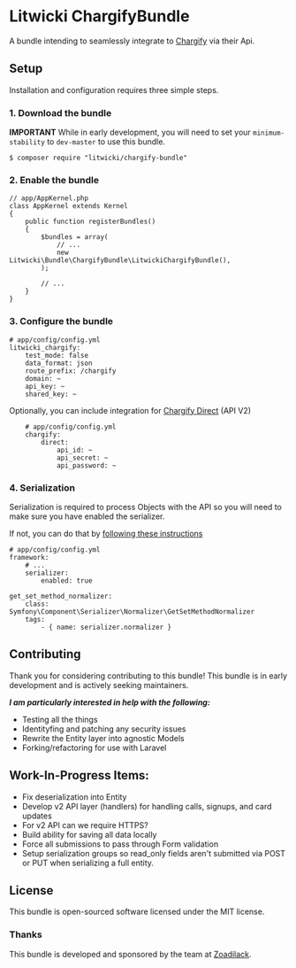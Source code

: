 Litwicki ChargifyBundle
===

A bundle intending to seamlessly integrate to [Chargify](http://chargify.com) via their Api.

## Setup

Installation and configuration requires three simple steps.

### 1. Download the bundle

****IMPORTANT**** While in early development, you will need to set your `minimum-stability` to `dev-master` to use this bundle.

    $ composer require "litwicki/chargify-bundle"

### 2. Enable the bundle

    // app/AppKernel.php
    class AppKernel extends Kernel
    {
        public function registerBundles()
        {
            $bundles = array(
                // ...
                new Litwicki\Bundle\ChargifyBundle\LitwickiChargifyBundle(),
            );

            // ...
        }
    }

### 3. Configure the bundle

    # app/config/config.yml
    litwicki_chargify:
        test_mode: false
        data_format: json
        route_prefix: /chargify
        domain: ~
        api_key: ~
        shared_key: ~

Optionally, you can include integration for [Chargify Direct](https://docs.chargify.com/api-call) (API V2)
        
        # app/config/config.yml
        chargify:
            direct:
                api_id: ~
                api_secret: ~
                api_password: ~

### 4. Serialization

Serialization is required to process Objects with the API so you will need to make sure you have enabled the serializer.

If not, you can do that by [following these instructions](http://symfony.com/doc/current/cookbook/serializer.html)

    # app/config/config.yml
    framework:
        # ...
        serializer:
            enabled: true
        
    get_set_method_normalizer:
        class: Symfony\Component\Serializer\Normalizer\GetSetMethodNormalizer
        tags:
            - { name: serializer.normalizer }

## Contributing

Thank you for considering contributing to this bundle! This bundle is in early development and is actively seeking maintainers.

***I am particularly interested in help with the following:***

* Testing all the things
* Identityfing and patching any security issues
* Rewrite the Entity layer into agnostic Models
* Forking/refactoring for use with Laravel

## Work-In-Progress Items:

+ Fix deserialization into Entity
+ Develop v2 API layer (handlers) for handling calls, signups, and card updates
+ For v2 API can we require HTTPS?
+ Build ability for saving all data locally
+ Force all submissions to pass through Form validation
+ Setup serialization groups so read_only fields aren't submitted via POST or PUT when serializing a full entity.

## License

This bundle is open-sourced software licensed under the MIT license.

### Thanks

This bundle is developed and sponsored by the team at [Zoadilack](http://www.zoadilack.com).